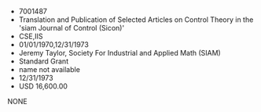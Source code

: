 * 7001487
* Translation and Publication of Selected Articles on Control Theory in the 'siam Journal of Control (Sicon)'
* CSE,IIS
* 01/01/1970,12/31/1973
* Jeremy Taylor, Society For Industrial and Applied Math (SIAM)
* Standard Grant
*   name not available
* 12/31/1973
* USD 16,600.00

NONE